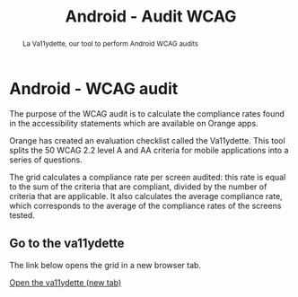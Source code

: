 ﻿---
title: "Android - Audit WCAG"
abstract: "La Va11ydette, our tool to perform Android WCAG audits"
---

# Android - WCAG audit

The purpose of the WCAG audit is to calculate the compliance rates found in the accessibility statements which are available on Orange apps.

Orange has created an evaluation checklist called the Va11ydette. This tool splits the 50 WCAG 2.2 level A and AA criteria for mobile applications into a series of questions.

The grid calculates a compliance rate per screen audited: this rate is equal to the sum of the criteria that are compliant, divided by the number of criteria that are applicable. It also calculates the average compliance rate, which corresponds to the average of the compliance rates of the screens tested. 

## Go to the va11ydette

The link below opens the grid in a new browser tab.   

<a href="https://la-va11ydette.orange.com/?list=wcag-android&lang=en" target="_blank" rel="noopener noreferrer" class="btn btn-outline-secondary" title="Open the va11ydette (new tab)">Open the va11ydette <span class="visually-hidden"> (new tab)</span></a>
